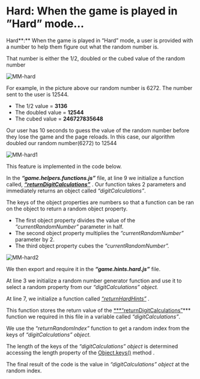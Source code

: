 # Hard: When the game is played in ”Hard” mode…

Hard**:** When the game is played in “Hard” mode, a user is provided with a number to help them figure out what the random number is. 

That number is either the 1/2, doubled or the cubed value of the random number

![MM-hard](https://github.com/djtoler/v1-mern/blob/main/assets/images/MM-hard.PNG)

For example, in the picture above our random number is 6272. The number sent to the user is 12544. 

- The 1/2 value = **3136**
- The doubled value = **12544**
- The cubed value = **246727835648**

Our user has 10 seconds to guess the value of the random number before they lose the game and the page reloads. In this case, our algorithm doubled our random number(6272) to 12544

![MM-hard1](https://github.com/djtoler/v1-mern/blob/main/assets/images/MM-hard1.PNG)

This feature is implemented in the code below.

In the ***“game.helpers.functions.js”*** file, at line 9 we initialize a function called, [***“returnDigitCalculations”***](https://github.com/djtoler/v1-mern/blob/8d536bb23cf1f59a736fba02426b111a5fd5e7aa/server/functions/game-helpers/game.helpers.functions.js#L9) . Our function takes 2 parameters and immediately returns an object called *“digitCalculations”*. 

The keys of the object properties are numbers so that a function can be ran on the object to return a random object property.

- The first object property divides the value of the *“currentRandomNumber”* parameter in half.
- The second object property multiplies the *“currentRandomNumber”* parameter by 2.
- The third object property cubes the *“currentRandomNumber”.*

![MM-hard2](https://github.com/djtoler/v1-mern/blob/main/assets/images/MM-hard2.PNG)

We then export and require it in the ***“game.hints.hard.js”*** file. 

At line 3 we initialize a random number generator function and use it to select a random property from our  *“digitCalculations” object.*

At line 7, we initialize a function called *[“returnHardHints”](https://github.com/djtoler/v1-mern/blob/8d536bb23cf1f59a736fba02426b111a5fd5e7aa/server/functions/game-hints/game.hints.hard.js#L5)* . 

This function stores the return value of the [***“returnDigitCalculations”](https://github.com/djtoler/v1-mern/blob/8d536bb23cf1f59a736fba02426b111a5fd5e7aa/server/functions/game-helpers/game.helpers.functions.js#L9)*** function we required in this file in a variable called *“digitCalculations”*. 

We use the “*returnRandomIndex”* function to get a random index from the keys of *“digitCalculations” object.* 

The length of the keys of the *“digitCalculations” object* is determined accessing the length property of the [Object.keys()](https://developer.mozilla.org/en-US/docs/Web/JavaScript/Reference/Global_Objects/Object/keys) method . 

The final result of the code is the value in *“digitCalculations” object* at the random index.